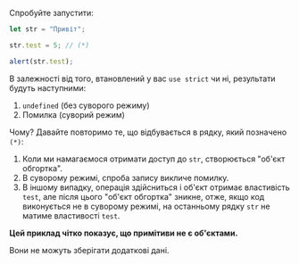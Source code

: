 
Спробуйте запустити:

```js run
let str = "Привіт";

str.test = 5; // (*)

alert(str.test);
```

В залежності від того, втановлений у вас `use strict` чи ні, результати будуть наступними:
1. `undefined` (без суворого режиму)
2. Помилка (суворий режим)

Чому? Давайте повторимо те, що відбувається в рядку, який позначено `(*)`:

1. Коли ми намагаємося отримати доступ до `str`, створюється "об'єкт обгортка".
2. В суворому режимі, спроба запису викличе помилку.
3. В іншому випадку, операція здійсниться і об'єкт отримає властивість `test`, але після цього "об'єкт обгортка" зникне, отже, якщо код виконується не в суворому режимі, на останньому рядку `str` не матиме властивості `test`.

**Цей приклад чітко показує, що примітиви не є об'єктами.**

Вони не можуть зберігати додаткові дані.
